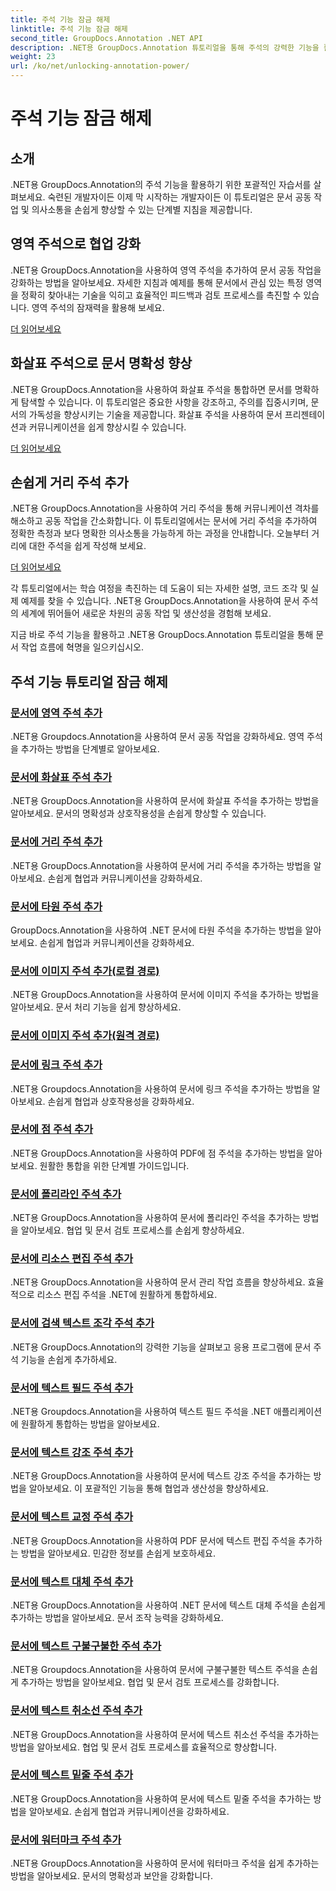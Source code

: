 ```yaml
---
title: 주석 기능 잠금 해제
linktitle: 주석 기능 잠금 해제
second_title: GroupDocs.Annotation .NET API
description: .NET용 GroupDocs.Annotation 튜토리얼을 통해 주석의 강력한 기능을 활용해 보세요. 다양한 주석을 단계별로 추가하고 손쉽게 협업을 강화하는 방법을 알아보세요.
weight: 23
url: /ko/net/unlocking-annotation-power/
---
```


# 주석 기능 잠금 해제

## 소개

.NET용 GroupDocs.Annotation의 주석 기능을 활용하기 위한 포괄적인 자습서를 살펴보세요. 숙련된 개발자이든 이제 막 시작하는 개발자이든 이 튜토리얼은 문서 공동 작업 및 의사소통을 손쉽게 향상할 수 있는 단계별 지침을 제공합니다.

## 영역 주석으로 협업 강화

.NET용 GroupDocs.Annotation을 사용하여 영역 주석을 추가하여 문서 공동 작업을 강화하는 방법을 알아보세요. 자세한 지침과 예제를 통해 문서에서 관심 있는 특정 영역을 정확히 찾아내는 기술을 익히고 효율적인 피드백과 검토 프로세스를 촉진할 수 있습니다. 영역 주석의 잠재력을 활용해 보세요.

[더 읽어보세요](./add-area-annotation/)

## 화살표 주석으로 문서 명확성 향상

.NET용 GroupDocs.Annotation을 사용하여 화살표 주석을 통합하면 문서를 명확하게 탐색할 수 있습니다. 이 튜토리얼은 중요한 사항을 강조하고, 주의를 집중시키며, 문서의 가독성을 향상시키는 기술을 제공합니다. 화살표 주석을 사용하여 문서 프리젠테이션과 커뮤니케이션을 쉽게 향상시킬 수 있습니다.

[더 읽어보세요](./add-arrow-annotation/)

## 손쉽게 거리 주석 추가

.NET용 GroupDocs.Annotation을 사용하여 거리 주석을 통해 커뮤니케이션 격차를 해소하고 공동 작업을 간소화합니다. 이 튜토리얼에서는 문서에 거리 주석을 추가하여 정확한 측정과 보다 명확한 의사소통을 가능하게 하는 과정을 안내합니다. 오늘부터 거리에 대한 주석을 쉽게 작성해 보세요.

[더 읽어보세요](./add-distance-annotation/)

각 튜토리얼에서는 학습 여정을 촉진하는 데 도움이 되는 자세한 설명, 코드 조각 및 실제 예제를 찾을 수 있습니다. .NET용 GroupDocs.Annotation을 사용하여 문서 주석의 세계에 뛰어들어 새로운 차원의 공동 작업 및 생산성을 경험해 보세요.

지금 바로 주석 기능을 활용하고 .NET용 GroupDocs.Annotation 튜토리얼을 통해 문서 작업 흐름에 혁명을 일으키십시오.

## 주석 기능 튜토리얼 잠금 해제
### [문서에 영역 주석 추가](./add-area-annotation/)
.NET용 Groupdocs.Annotation을 사용하여 문서 공동 작업을 강화하세요. 영역 주석을 추가하는 방법을 단계별로 알아보세요.
### [문서에 화살표 주석 추가](./add-arrow-annotation/)
.NET용 GroupDocs.Annotation을 사용하여 문서에 화살표 주석을 추가하는 방법을 알아보세요. 문서의 명확성과 상호작용성을 손쉽게 향상할 수 있습니다.
### [문서에 거리 주석 추가](./add-distance-annotation/)
.NET용 GroupDocs.Annotation을 사용하여 문서에 거리 주석을 추가하는 방법을 알아보세요. 손쉽게 협업과 커뮤니케이션을 강화하세요.
### [문서에 타원 주석 추가](./add-ellipse-annotation/)
GroupDocs.Annotation을 사용하여 .NET 문서에 타원 주석을 추가하는 방법을 알아보세요. 손쉽게 협업과 커뮤니케이션을 강화하세요.
### [문서에 이미지 주석 추가(로컬 경로)](./add-image-annotation-local-path/)
.NET용 GroupDocs.Annotation을 사용하여 문서에 이미지 주석을 추가하는 방법을 알아보세요. 문서 처리 기능을 쉽게 향상하세요.
### [문서에 이미지 주석 추가(원격 경로)](./add-image-annotation-remote-path/)
### [문서에 링크 주석 추가](./add-link-annotation/)
.NET용 Groupdocs.Annotation을 사용하여 문서에 링크 주석을 추가하는 방법을 알아보세요. 손쉽게 협업과 상호작용성을 강화하세요.
### [문서에 점 주석 추가](./add-point-annotation/)
.NET용 GroupDocs.Annotation을 사용하여 PDF에 점 주석을 추가하는 방법을 알아보세요. 원활한 통합을 위한 단계별 가이드입니다.
### [문서에 폴리라인 주석 추가](./add-polyline-annotation/)
.NET용 GroupDocs.Annotation을 사용하여 문서에 폴리라인 주석을 추가하는 방법을 알아보세요. 협업 및 문서 검토 프로세스를 손쉽게 향상하세요.
### [문서에 리소스 편집 주석 추가](./add-resources-redaction-annotation/)
.NET용 GroupDocs.Annotation을 사용하여 문서 관리 작업 흐름을 향상하세요. 효율적으로 리소스 편집 주석을 .NET에 원활하게 통합하세요.
### [문서에 검색 텍스트 조각 주석 추가](./add-search-text-fragment-annotation/)
.NET용 GroupDocs.Annotation의 강력한 기능을 살펴보고 응용 프로그램에 문서 주석 기능을 손쉽게 추가하세요.
### [문서에 텍스트 필드 주석 추가](./add-text-field-annotation/)
.NET용 Groupdocs.Annotation을 사용하여 텍스트 필드 주석을 .NET 애플리케이션에 원활하게 통합하는 방법을 알아보세요.
### [문서에 텍스트 강조 주석 추가](./add-text-highlight-annotation/)
.NET용 GroupDocs.Annotation을 사용하여 문서에 텍스트 강조 주석을 추가하는 방법을 알아보세요. 이 포괄적인 기능을 통해 협업과 생산성을 향상하세요.
### [문서에 텍스트 교정 주석 추가](./add-text-redaction-annotation/)
.NET용 GroupDocs.Annotation을 사용하여 PDF 문서에 텍스트 편집 주석을 추가하는 방법을 알아보세요. 민감한 정보를 손쉽게 보호하세요.
### [문서에 텍스트 대체 주석 추가](./add-text-replacement-annotation/)
.NET용 GroupDocs.Annotation을 사용하여 .NET 문서에 텍스트 대체 주석을 손쉽게 추가하는 방법을 알아보세요. 문서 조작 능력을 강화하세요.
### [문서에 텍스트 구불구불한 주석 추가](./add-text-squiggly-annotation/)
.NET용 Groupdocs.Annotation을 사용하여 문서에 구불구불한 텍스트 주석을 손쉽게 추가하는 방법을 알아보세요. 협업 및 문서 검토 프로세스를 강화합니다.
### [문서에 텍스트 취소선 주석 추가](./add-text-strikeout-annotation/)
.NET용 GroupDocs.Annotation을 사용하여 문서에 텍스트 취소선 주석을 추가하는 방법을 알아보세요. 협업 및 문서 검토 프로세스를 효율적으로 향상합니다.
### [문서에 텍스트 밑줄 주석 추가](./add-text-underline-annotation/)
.NET용 GroupDocs.Annotation을 사용하여 문서에 텍스트 밑줄 주석을 추가하는 방법을 알아보세요. 손쉽게 협업과 커뮤니케이션을 강화하세요.
### [문서에 워터마크 주석 추가](./add-watermark-annotation/)
.NET용 GroupDocs.Annotation을 사용하여 문서에 워터마크 주석을 쉽게 추가하는 방법을 알아보세요. 문서의 명확성과 보안을 강화합니다.